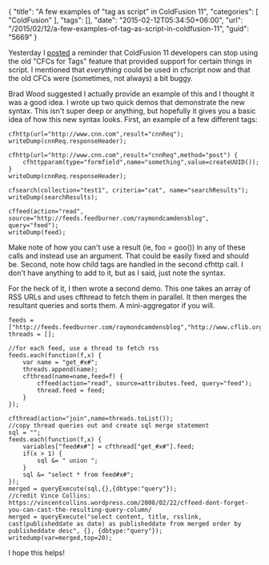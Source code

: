{
	"title": "A few examples of \"tag as script\" in ColdFusion 11",
	"categories": [
		"ColdFusion"
	],
	"tags": [],
	"date": "2015-02-12T05:34:50+06:00",
	"url": "/2015/02/12/a-few-examples-of-tag-as-script-in-coldfusion-11",
	"guid": "5669"
}

Yesterday I <a href="http://www.raymondcamden.com/2015/02/11/reminder-stop-using-the-old-cfc-based-tags-in-coldfusion-11">posted</a> a reminder that ColdFusion 11 developers can stop using the old "CFCs for Tags" feature that provided support for certain things in script. I mentioned that <i>everything</i> could be used in cfscript now and that the old CFCs were (sometimes, not always) a bit buggy.

<!--more-->

Brad Wood suggested I actually provide an example of this and I thought it was a good idea. I wrote up two quick demos that demonstrate the new syntax. This isn't super deep or anything, but hopefully it gives you a basic idea of how this new syntax looks. First, an example of a few different tags:

<pre><code class="language-javascript">cfhttp(url="http://www.cnn.com",result="cnnReq");
writeDump(cnnReq.responseHeader);

cfhttp(url="http://www.cnn.com",result="cnnReq",method="post") {
	cfhttpparam(type="formfield",name="something",value=createUUID());	
}
writeDump(cnnReq.responseHeader);

cfsearch(collection="test1", criteria="cat", name="searchResults");
writeDump(searchResults);

cffeed(action="read", source="http://feeds.feedburner.com/raymondcamdensblog", query="feed");
writeDump(feed);</code></pre>

Make note of how you can't use a result (ie, foo = goo()) in any of these calls and instead use an argument. That could be easily fixed and should be. Second, note how child tags are handled in the second cfhttp call. I don't have anything to add to it, but as I said, just note the syntax.

For the heck of it, I then wrote a second demo. This one takes an array of RSS URLs and uses cfthread to fetch them in parallel. It then merges the resultant queries and sorts them. A mini-aggregator if you will. 

<pre><code class="language-javascript">feeds = ["http://feeds.feedburner.com/raymondcamdensblog","http://www.cflib.org/rss","http://feeds.feedburner.com/ColdfusionbloggersorgFeed"];
threads = [];

//for each feed, use a thread to fetch rss
feeds.each(function(f,x) {
	var name = "get_#x#";
	threads.append(name);
	cfthread(name=name,feed=f) {
		cffeed(action="read", source=attributes.feed, query="feed");
		thread.feed = feed;
	}
});	

cfthread(action="join",name=threads.toList());
//copy thread queries out and create sql merge statement
sql = "";
feeds.each(function(f,x) {
	variables["feed#x#"] = cfthread["get_#x#"].feed;
	if(x &gt; 1) {
		sql &= " union ";
	}
	sql &= "select * from feed#x#";
});
merged = queryExecute(sql,{},{dbtype:"query"});
//credit Vince Collins: https://vincentcollins.wordpress.com/2008/02/22/cffeed-dont-forget-you-can-cast-the-resulting-query-column/
merged = queryExecute("select content, title, rsslink, cast(publisheddate as date) as publisheddate from merged order by publisheddate desc", {}, {dbtype:"query"});
writedump(var=merged,top=20);</code></pre>

I hope this helps!